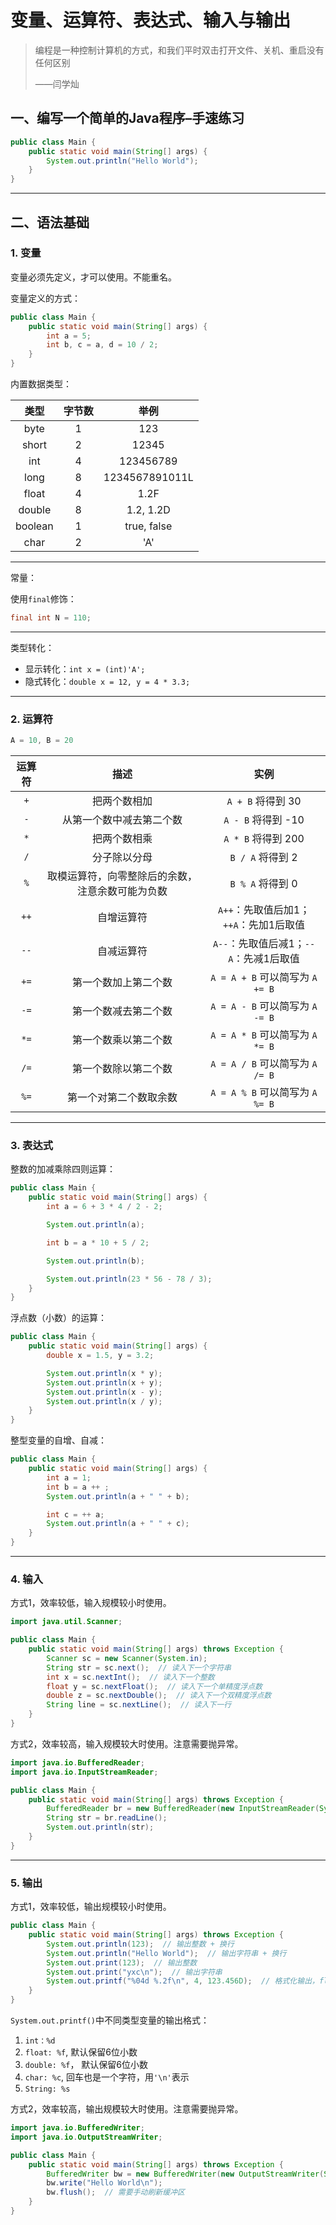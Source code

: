 # 变量、运算符、表达式、输入与输出

> 编程是一种控制计算机的方式，和我们平时双击打开文件、关机、重启没有任何区别
>
> ——闫学灿

## 一、编写一个简单的Java程序–手速练习

```java
public class Main {
    public static void main(String[] args) {
        System.out.println("Hello World");
    }
}
```

- - - - - -

## 二、语法基础

### 1. 变量

变量必须先定义，才可以使用。不能重名。

变量定义的方式：

```java
public class Main {
    public static void main(String[] args) {
        int a = 5;
        int b, c = a, d = 10 / 2;
    }
}
```

内置数据类型：

| 类型 | 字节数 | 举例 |
| :-: | :-: | :-: |
| byte | 1 | 123 |
| short | 2 | 12345 |
| int | 4 | 123456789 |
| long | 8 | 1234567891011L |
| float | 4 | 1.2F |
| double | 8 | 1.2, 1.2D |
| boolean | 1 | true, false |
| char | 2 | 'A' |

- - - - - -

常量：

使用`final`修饰：

```java
final int N = 110;
```

- - - - - -

类型转化：

- 显示转化：`int x = (int)'A';`
- 隐式转化：`double x = 12, y = 4 * 3.3;`

- - - - - -

### 2. 运算符

```java
A = 10, B = 20
```

| 运算符 | 描述 | 实例 |
| :-: | :-: | :-: |
| `+` | 把两个数相加 | `A + B` 将得到 30 |
| `-` | 从第一个数中减去第二个数 | `A - B` 将得到 -10 |
| `*` | 把两个数相乘 | `A * B` 将得到 200 |
| `/` | 分子除以分母 | `B / A` 将得到 2 |
| `%` | 取模运算符，向零整除后的余数，注意余数可能为负数 | `B % A` 将得到 0 |
| `++` | 自增运算符 | `A++`：先取值后加1；`++A`：先加1后取值 |
| `--` | 自减运算符 | `A--`：先取值后减1；`--A`：先减1后取值 |
| `+=` | 第一个数加上第二个数 | `A = A + B` 可以简写为 `A += B` |
| `-=` | 第一个数减去第二个数 | `A = A - B` 可以简写为 `A -= B` |
| `*=` | 第一个数乘以第二个数 | `A = A * B` 可以简写为 `A *= B` |
| `/=` | 第一个数除以第二个数 | `A = A / B` 可以简写为 `A /= B` |
| `%=` | 第一个对第二个数取余数 | `A = A % B` 可以简写为 `A %= B` |

- - - - - -

### 3. 表达式

整数的加减乘除四则运算：

```java
public class Main {
    public static void main(String[] args) {
        int a = 6 + 3 * 4 / 2 - 2;

        System.out.println(a);

        int b = a * 10 + 5 / 2;

        System.out.println(b);

        System.out.println(23 * 56 - 78 / 3);
    }
}
```

浮点数（小数）的运算：

```java
public class Main {
    public static void main(String[] args) {
        double x = 1.5, y = 3.2;

        System.out.println(x * y);
        System.out.println(x + y);
        System.out.println(x - y);
        System.out.println(x / y);
    }
}
```

整型变量的自增、自减：

```java
public class Main {
    public static void main(String[] args) {
        int a = 1;
        int b = a ++ ;
        System.out.println(a + " " + b);

        int c = ++ a;
        System.out.println(a + " " + c);
    }
}
```

- - - - - -

### 4. 输入

方式1，效率较低，输入规模较小时使用。

```java
import java.util.Scanner;

public class Main {
    public static void main(String[] args) throws Exception {
        Scanner sc = new Scanner(System.in);
        String str = sc.next();  // 读入下一个字符串
        int x = sc.nextInt();  // 读入下一个整数
        float y = sc.nextFloat();  // 读入下一个单精度浮点数
        double z = sc.nextDouble();  // 读入下一个双精度浮点数
        String line = sc.nextLine();  // 读入下一行
    }
}
```

方式2，效率较高，输入规模较大时使用。注意需要抛异常。

```java
import java.io.BufferedReader;
import java.io.InputStreamReader;

public class Main {
    public static void main(String[] args) throws Exception {
        BufferedReader br = new BufferedReader(new InputStreamReader(System.in));
        String str = br.readLine();
        System.out.println(str);
    }
}
```

- - - - - -

### 5. 输出

方式1，效率较低，输出规模较小时使用。

```java
public class Main {
    public static void main(String[] args) throws Exception {
        System.out.println(123);  // 输出整数 + 换行
        System.out.println("Hello World");  // 输出字符串 + 换行
        System.out.print(123);  // 输出整数
        System.out.print("yxc\n");  // 输出字符串
        System.out.printf("%04d %.2f\n", 4, 123.456D);  // 格式化输出，float与double都用%f输出
    }
}
```

`System.out.printf()`中不同类型变量的输出格式：

1. `int：%d`
2. `float: %f`, 默认保留6位小数
3. `double: %f`， 默认保留6位小数
4. `char: %c`, 回车也是一个字符，用`'\n'`表示
5. `String: %s`

方式2，效率较高，输出规模较大时使用。注意需要抛异常。

```java
import java.io.BufferedWriter;
import java.io.OutputStreamWriter;

public class Main {
    public static void main(String[] args) throws Exception {
        BufferedWriter bw = new BufferedWriter(new OutputStreamWriter(System.out));
        bw.write("Hello World\n");
        bw.flush();  // 需要手动刷新缓冲区
    }
}
```